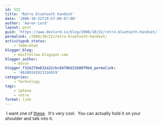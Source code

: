 ```yaml
---
id: 522
title: 'Retro bluetooth handset'
date: '2008-10-22T19:57:00-07:00'
author: 'Aaron Lord'
layout: post
guid: 'https://www.devlord.io/blog/2008/10/22/retro-bluetooth-handset/'
permalink: /2008/10/22/retro-bluetooth-handset/
activitypub_status:
    - federated
blogger_blog:
    - mustfollow.blogspot.com
blogger_author:
    - Aaron
blogger_f316279e632a22cbc8478bd21b80f9b4_permalink:
    - '46300242823316919'
categories:
    - Technology
tags:
    - iphone
    - retro
format: link
---
```


<a href="http://www.thinkgeek.com/gadgets/cellphone/8928/"><img src="http://www.thinkgeek.com/images/products/additional/large/bluetooth_retro_handset_off.jpg" alt="" border="0" /></a>
I want one of <a href="http://www.thinkgeek.com/gadgets/cellphone/8928/">these</a>.  It's very cool.  You can actually hold it on your shoulder and talk into it.
<div class="blogger-post-footer"><img src="" alt="" width="1" height="1" /></div>